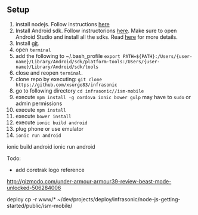 Setup
-----
1. install nodejs. Follow instructions [here](follow%20instruction%20to%20install)
2. Install Android sdk. Follow instructorions [here](http://developer.android.com/sdk/index.html).  Make sure to open Android Studio and install all the sdks. Read [here](http://cordova.apache.org/docs/en/3.3.0/guide_platforms_android_index.md.html#Android%20Platform%20Guide) for more details. 
3. Install [git](http://git-scm.com/book/en/v2/Getting-Started-Installing-Git).
4. open `terminal`
5. add the following to ~/.bash_profile 
	`export PATH=${PATH}:/Users/{user-name}/Library/Android/sdk/platform-tools:/Users/{user-name}/Library/Android/sdk/tools`
6. close and reopen `terminal`. 
7.  clone repo by executing: 
	   `git clone https://github.com/xsurge83/infrasonic`
8. go to following directory `cd infrasonic//ism-mobile`
9. execute `npm install -g cordova ionic bower gulp` may have to `sudo` or admin permissions
10.  execute `npm install `
11. execute `bower install`
12. execute `ionic build android` 
13. plug phone or use emulator 
14. `ionic run android` 


ionic build android 
ionic run android 

Todo: 
- add coretrak logo
reference 

http://gizmodo.com/under-armour-armour39-review-beast-mode-unlocked-506284006

deploy 
cp -r www/* ~/dev/projects/deploy/infrasonic/node-js-getting-started/public/ism-mobile/
